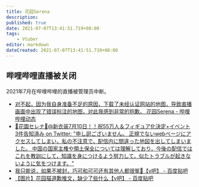 ```yaml
---
title: 花园Serena
description:
published: true
date: 2021-07-07T13:41:51.719+08:00
tags:
    - Vtuber
editor: markdown
dateCreated: 2021-07-07T13:41:51.719+08:00
---
```


## 哔哩哔哩直播被关闭

2021年7月在哔哩哔哩的直播被管理员中断。

+ [对不起，因为我自身准备不足的原因，下载了未经认证网站的地图，导致直播画面中出现了错误标注的地图，对此我感到非常的抱歉。 花园Serena - 哔哩哔哩动态](https://archive.is/2Jonc "https://t.bilibili.com/543972859474845810")
+ [🍯花園セレナ🍯@新衣装7月10日！！祝55万人＆フィギュア化決定+イベント3件告知済み on Twitter: "申し訳ございません。 正規でないwebページにアクセスしてしまい，私の不注意で，配信内に間違った地図を出してしまいました。 中国の国家主権や領土保全については理解しており，今後の配信ではこれを教訓にして，知識を身につけるよう努力して，似たトラブルが起きないように気をつけます。"](https://web.archive.org/web/20210705132429/https://twitter.com/hanazono_serena/status/1412039641818034184)
+ [我只能说，如果不被封，巧可和可可还有其他人都很冤🤭【v吧】 - 百度贴吧](https://archive.is/ltSEr "https://tieba.baidu.com/p/7436253696")
+ [【图片】花园猫道歉推文，缺少了些什么【v吧】 - 百度贴吧](https://web.archive.org/web/20210706231439/https://tieba.baidu.com/p/7436250406)
